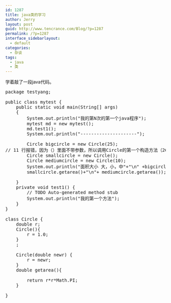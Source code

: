 ```yaml
---
id: 1287
title: java类的学习
author: Jerry
layout: post
guid: http://www.tencrance.com/Blog/?p=1287
permalink: /?p=1287
interface_sidebarlayout:
  - default
categories:
  - 杂谈
tags:
  - java
  - 类
---
```

学着敲了一段java代码。 

<pre class="nums:true wrap:true scroll:true lang:default decode:true " title="A simple java programe" >package testyang;

public class mytest {
	public static void main(String[] args)
	{
		System.out.println("我的第N次的第一个java程序");
		mytest md = new mytest();
		md.test1();
		System.out.println("---------------------");
		
		Circle bigcircle = new Circle(25);   
// 11 行报错，因为（）里面不带参数，所以调用Circle的第一个构造方法（26 line），假如你不构造，就会抱错，假如你把（）里面加一个参数，就会调用第二个构造方法了（32 line）
	    Circle smallcircle = new Circle();
	    Circle mediumcircle = new Circle(10); 
	    System.out.println("面积大小 大，小，中"+"\n" +bigcircle.getarea()+"\n"+ 
	    smallcircle.getarea()+"\n"+ mediumcircle.getarea());		

	}
	private void test1() {
		// TODO Auto-generated method stub
		System.out.println("我的第一个方法");
	}	
}

class Circle {
	double r;
	Circle(){	
		r = 1.0;
	}
	;
	
	Circle(double newr) {
		r = newr;
	}
	double getarea(){
		
		return r*r*Math.PI;
	}
	
}</pre>